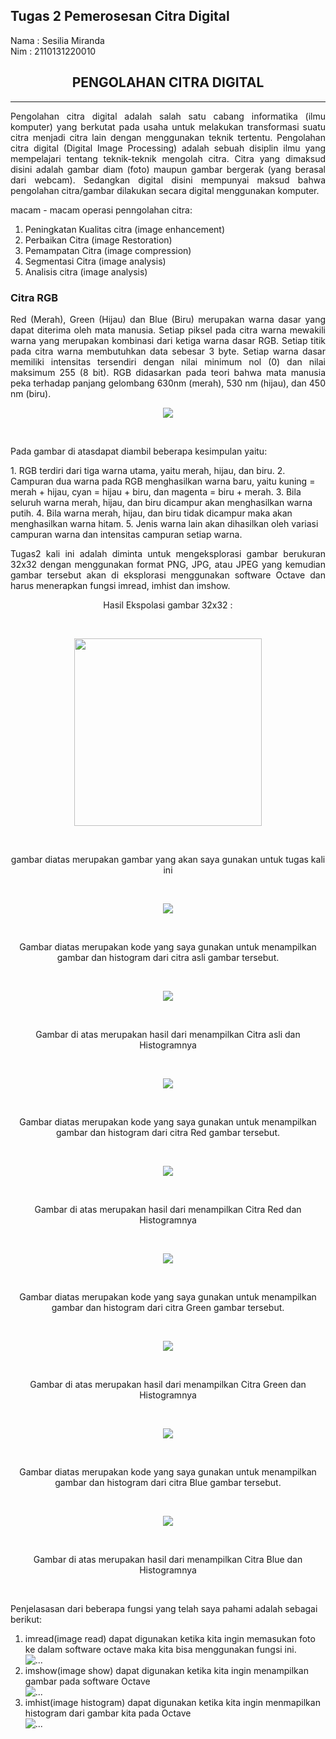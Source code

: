## Tugas 2 Pemerosesan Citra Digital
Nama   : Sesilia Miranda<br>
Nim    : 2110131220010


<h2 align="center">PENGOLAHAN CITRA DIGITAL</h2>
<hr>

<p align = "justify">Pengolahan citra digital adalah salah satu cabang informatika (ilmu komputer) yang berkutat pada usaha untuk melakukan transformasi suatu citra menjadi citra lain dengan menggunakan teknik tertentu. Pengolahan citra digital (Digital Image Processing) adalah sebuah disiplin ilmu yang mempelajari tentang teknik-teknik mengolah citra. Citra yang dimaksud disini adalah gambar diam (foto) maupun gambar bergerak (yang berasal dari webcam). Sedangkan digital disini mempunyai maksud bahwa pengolahan citra/gambar dilakukan secara digital menggunakan komputer.</p>

macam - macam operasi penngolahan citra:
1. Peningkatan Kualitas citra (image enhancement)
2. Perbaikan Citra (image Restoration)
3. Pemampatan Citra (image compression)
4. Segmentasi Citra (image analysis)
5. Analisis citra (image analysis)

### Citra RGB
<p align = "justify">Red (Merah), Green (Hijau) dan Blue (Biru) merupakan warna dasar yang dapat diterima oleh mata manusia. Setiap piksel pada citra warna mewakili warna yang merupakan kombinasi dari ketiga warna dasar RGB. Setiap titik pada citra warna membutuhkan data sebesar 3 byte. Setiap warna dasar memiliki intensitas tersendiri dengan nilai minimum nol (0) dan nilai maksimum 255 (8 bit). RGB didasarkan pada teori bahwa mata manusia peka terhadap panjang gelombang 630nm (merah), 530 nm (hijau), dan 450 nm (biru).</p>

<p align = "center"><img src="foto/rgb.PNG"></p><br>

<p align = "justify">Pada gambar di atasdapat diambil beberapa kesimpulan yaitu: </p>
1. RGB terdiri dari tiga warna utama, yaitu merah, hijau, dan biru. 
2. Campuran dua warna pada RGB menghasilkan warna baru, yaitu kuning = merah + hijau, cyan = hijau + biru, dan magenta = biru + merah. 
3. Bila seluruh warna merah, hijau, dan biru dicampur akan menghasilkan warna putih. 
4. Bila warna merah, hijau, dan biru tidak dicampur maka akan menghasilkan warna hitam. 
5. Jenis warna lain akan dihasilkan oleh variasi campuran warna dan intensitas campuran setiap warna.

<p align = "justify">Tugas2 kali ini adalah diminta untuk mengeksplorasi gambar berukuran 32x32 dengan menggunakan format PNG, JPG, atau JPEG yang kemudian gambar tersebut akan di eksplorasi menggunakan software Octave dan harus menerapkan fungsi imread, imhist dan imshow.</p>

<p align = "center">Hasil Ekspolasi gambar 32x32 :</p><br>

<p align = "center"><img width='300'; src="foto/kucing_garong.jpeg"></p><br>

<p align = "center">gambar diatas merupakan gambar yang akan saya gunakan untuk tugas kali ini</p><br>

<p align = "center"><img src="foto/1.PNG"></p><br>    

<p align = "center">Gambar diatas merupakan kode yang saya gunakan untuk menampilkan gambar dan histogram dari citra asli gambar tersebut.</p><br>

<p align = "center"><img src="foto/2.PNG"></p><br>

<p align = "center">Gambar di atas merupakan hasil dari menampilkan Citra asli dan Histogramnya</p><br>

<p align = "center"><img src="foto/3.PNG"></p><br>

<p align = "center">Gambar diatas merupakan kode yang saya gunakan untuk menampilkan gambar dan histogram dari citra Red gambar tersebut.</p><br>

<p align = "center"><img src="foto/4.PNG"></p><br>

<p align = "center">Gambar di atas merupakan hasil dari menampilkan Citra Red dan Histogramnya</p><br>

<p align = "center"><img src="foto/5.PNG"></p><br>

<p align = "center">Gambar diatas merupakan kode yang saya gunakan untuk menampilkan gambar dan histogram dari citra Green gambar tersebut.</p><br>

<p align = "center"><img src="foto/6.PNG"></p><br>

<p align = "center">Gambar di atas merupakan hasil dari menampilkan Citra Green dan Histogramnya</p><br>

<p align = "center"><img src="foto/7.PNG"></p><br>

<p align = "center">Gambar diatas merupakan kode yang saya gunakan untuk menampilkan gambar dan histogram dari citra Blue gambar tersebut.</p><br>

<p align = "center"><img src="foto/8.PNG"></p><br>

<p align = "center">Gambar di atas merupakan hasil dari menampilkan Citra Blue dan Histogramnya</p><br>

Penjelasasan dari beberapa fungsi yang telah saya pahami adalah sebagai berikut:
1. imread(image read) dapat digunakan ketika kita ingin memasukan foto ke dalam software octave maka kita bisa menggunakan fungsi ini.<br>![...](foto/imread.PNG)
2. imshow(image show) dapat digunakan ketika kita ingin menampilkan gambar pada software Octave<br>![...](foto/inshow.PNG)
3. imhist(image histogram) dapat digunakan ketika kita ingin menmapilkan histogram dari gambar kita pada Octave<br>![...](foto/imhist.PNG)

